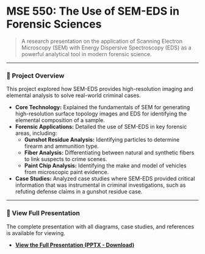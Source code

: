 # MSE 550: The Use of SEM-EDS in Forensic Sciences

> A research presentation on the application of Scanning Electron Microscopy (SEM) with Energy Dispersive Spectroscopy (EDS) as a powerful analytical tool in modern forensic science.

---

### 🔬 Project Overview

This project explored how SEM-EDS provides high-resolution imaging and elemental analysis to solve real-world criminal cases.

* **Core Technology:** Explained the fundamentals of SEM for generating high-resolution surface topology images and EDS for identifying the elemental composition of a sample.
* **Forensic Applications:** Detailed the use of SEM-EDS in key forensic areas, including:
    * **Gunshot Residue Analysis:** Identifying particles to determine firearm and ammunition type.
    * **Fiber Analysis:** Differentiating between natural and synthetic fibers to link suspects to crime scenes.
    * **Paint Chip Analysis:** Identifying the make and model of vehicles from microscopic paint evidence.
* **Case Studies:** Analyzed case studies where SEM-EDS provided critical information that was instrumental in criminal investigations, such as refuting defense claims in a gunshot residue case.

---

### 📄 View Full Presentation
The complete presentation with all diagrams, case studies, and references is available for viewing.

* [**View the Full Presentation (PPTX - Download)**](./Aniket%20Shanker%20Mishra%20MSE%20550%20HWP2.A%20(1).pptx)
